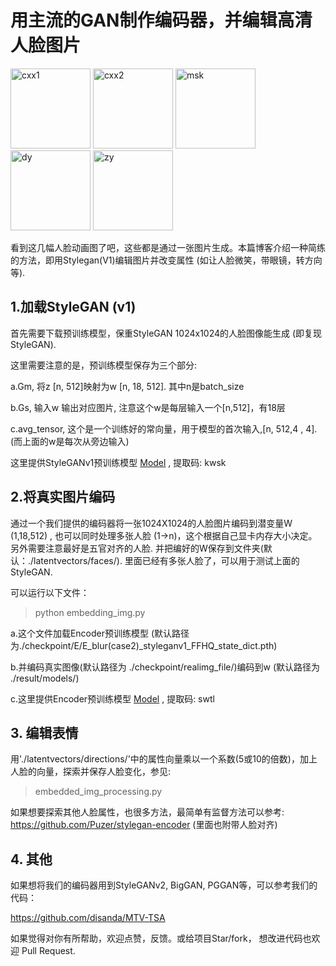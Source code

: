 

# 用主流的GAN制作编码器，并编辑高清人脸图片


  <img src="./images/cxx1.gif" width = "128" height = "128" alt="cxx1"  />  <img src="./images/cxx2.gif" width = "128" height = "128" alt="cxx2"  />  <img src="./images/msk.gif" width = "128" height = "128" alt="msk" />   <img src="./images/dy.gif" width = "128" height = "128" alt="dy" />  <img src="./images/zy.gif" width = "128" height = "128" alt="zy" /> 

看到这几幅人脸动画图了吧，这些都是通过一张图片生成。本篇博客介绍一种简练的方法，即用Stylegan(V1)编辑图片并改变属性 (如让人脸微笑，带眼镜，转方向等).

## 1.加载StyleGAN (v1)

首先需要下载预训练模型，保重StyleGAN 1024x1024的人脸图像能生成 (即复现StyleGAN).

这里需要注意的是，预训练模型保存为三个部分:

a.Gm, 将z [n, 512]映射为w [n, 18, 512]. 其中n是batch_size

b.Gs, 输入w 输出对应图片, 注意这个w是每层输入一个[n,512]，有18层

c.avg_tensor, 这个是一个训练好的常向量，用于模型的首次输入,[n, 512,4 , 4]. (而上面的w是每次从旁边输入)

这里提供StyleGANv1预训练模型 [Model](https://pan.baidu.com/s/1_JewahCd_UK5wIMCQzFAPA 
) , 提取码: kwsk

## 2.将真实图片编码

通过一个我们提供的编码器将一张1024X1024的人脸图片编码到潜变量W  (1,18,512) ,  也可以同时处理多张人脸 (1->n)，这个根据自己显卡内存大小决定。另外需要注意最好是五官对齐的人脸.  并把编好的W保存到文件夹(默认：./latentvectors/faces/). 里面已经有多张人脸了，可以用于测试上面的StyleGAN. 

可以运行以下文件：

> python embedding_img.py

a.这个文件加载Encoder预训练模型
(默认路径为./checkpoint/E/E_blur(case2)_styleganv1_FFHQ_state_dict.pth)

b.并编码真实图像(默认路径为 ./checkpoint/realimg_file/)编码到w (默认路径为 ./result/models/)

c.这里提供Encoder预训练模型 [Model](https://pan.baidu.com/s/1F9Tv5ph9Rejp5JTQK2HSYQ 
) , 提取码: swtl

## 3. 编辑表情

用'./latentvectors/directions/'中的属性向量乘以一个系数(5或10的倍数)，加上人脸的向量，探索并保存人脸变化，参见:

> embedded_img_processing.py

如果想要探索其他人脸属性，也很多方法，最简单有监督方法可以参考: https://github.com/Puzer/stylegan-encoder (里面也附带人脸对齐)


## 4. 其他

如果想将我们的编码器用到StyleGANv2, BigGAN, PGGAN等，可以参考我们的代码：

https://github.com/disanda/MTV-TSA

如果觉得对你有所帮助，欢迎点赞，反馈。或给项目Star/fork， 想改进代码也欢迎 Pull Request.



